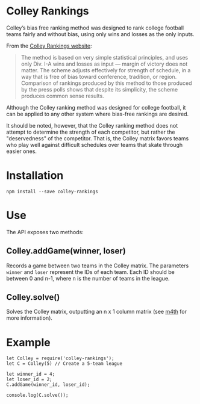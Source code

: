 # Colley Rankings

Colley’s bias free ranking method was designed to rank college football teams fairly and without bias, using only wins and losses as the only inputs.

From the [Colley Rankings website](http://www.colleyrankings.com/matrate.pdf):

> The method is based on very simple statistical principles, and uses only Div. I-A wins and losses as input — margin of victory does not matter. The scheme adjusts effectively for strength of schedule, in a way that is free of bias toward conference, tradition, or region. Comparison of rankings produced by this method to those produced by the press polls shows that despite its simplicity, the scheme produces common sense results.

Although the Colley ranking method was designed for college football, it can be applied to any other system where bias-free rankings are desired.

It should be noted, however, that the Colley ranking method does not attempt to determine the strength of each competitor, but rather the "deservedness" of the competitor. That is, the Colley matrix favors teams who play well against difficult schedules over teams that skate through easier ones.

# Installation

`npm install --save colley-rankings`

# Use

The API exposes two methods:

## Colley.addGame(winner, loser)

Records a game between two teams in the Colley matrix. The parameters `winner` and `loser` represent the IDs of each team. Each ID should be between 0 and n-1, where n is the number of teams in the league.

## Colley.solve()

Solves the Colley matrix, outputting an n x 1 column matrix (see [m4th](https://github.com/hhelwich/m4th) for more information).

# Example

    let Colley = require('colley-rankings');
    let C = Colley(5) // Create a 5-team league

    let winner_id = 4;
    let loser_id = 2;
    C.addGame(winner_id, loser_id);

    console.log(C.solve());
